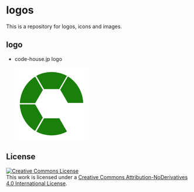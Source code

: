 # logos

This is a repository for logos, icons and images.

## logo

- code-house.jp logo

    <img src="logo/codehouse_logo.png?raw=ture" alt="code-house.jp logo" width="200px">

## License

<a rel="license" href="http://creativecommons.org/licenses/by-nd/4.0/"><img alt="Creative Commons License" style="border-width:0" src="https://i.creativecommons.org/l/by-nd/4.0/88x31.png" /></a><br />This work is licensed under a <a rel="license" href="http://creativecommons.org/licenses/by-nd/4.0/">Creative Commons Attribution-NoDerivatives 4.0 International License</a>.

